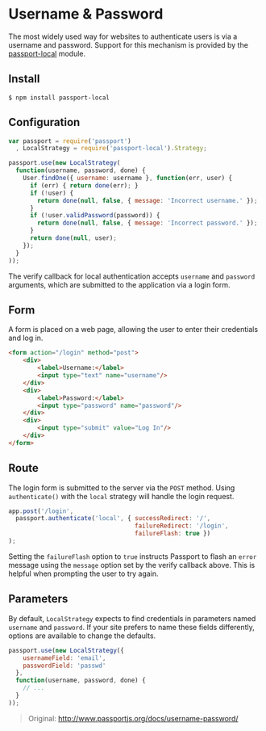 # Username & Password

The most widely used way for websites to authenticate users is via a username and password. Support for this mechanism is provided by the [passport-local](https://github.com/jaredhanson/passport-local) module.

## Install

```shell
$ npm install passport-local
```

## Configuration

```javascript
var passport = require('passport')
  , LocalStrategy = require('passport-local').Strategy;

passport.use(new LocalStrategy(
  function(username, password, done) {
    User.findOne({ username: username }, function(err, user) {
      if (err) { return done(err); }
      if (!user) {
        return done(null, false, { message: 'Incorrect username.' });
      }
      if (!user.validPassword(password)) {
        return done(null, false, { message: 'Incorrect password.' });
      }
      return done(null, user);
    });
  }
));
```

The verify callback for local authentication accepts `username` and `password` arguments, which are submitted to the application via a login form.

## Form

A form is placed on a web page, allowing the user to enter their credentials and log in.

```html
<form action="/login" method="post">
    <div>
        <label>Username:</label>
        <input type="text" name="username"/>
    </div>
    <div>
        <label>Password:</label>
        <input type="password" name="password"/>
    </div>
    <div>
        <input type="submit" value="Log In"/>
    </div>
</form>
```

## Route

The login form is submitted to the server via the `POST` method. Using `authenticate()` with the `local` strategy will handle the login request.

```javascript
app.post('/login',
  passport.authenticate('local', { successRedirect: '/',
                                   failureRedirect: '/login',
                                   failureFlash: true })
);
```

Setting the `failureFlash` option to `true` instructs Passport to flash an `error` message using the `message` option set by the verify callback above. This is helpful when prompting the user to try again.

## Parameters

By default, `LocalStrategy` expects to find credentials in parameters named `username` and `password`. If your site prefers to name these fields differently, options are available to change the defaults.

```javascript
passport.use(new LocalStrategy({
    usernameField: 'email',
    passwordField: 'passwd'
  },
  function(username, password, done) {
    // ...
  }
));
```
> Original: http://www.passportjs.org/docs/username-password/